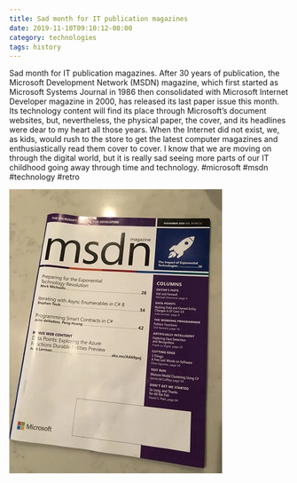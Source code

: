 ```yaml
---
title: Sad month for IT publication magazines
date: 2019-11-10T09:10:12-08:00
category: technologies
tags: history 
---
```


Sad month for IT publication magazines. After 30 years of publication, the Microsoft Development Network (MSDN) magazine, which first started as Microsoft Systems Journal in 1986 then consolidated with Microsoft Internet Developer magazine in 2000, has released its last paper issue this month. Its technology content will find its place through Microsoft’s document websites, but, nevertheless, the physical paper, the cover, and its headlines were dear to my heart all those years. When the Internet did not exist, we, as kids, would rush to the store to get the latest computer magazines and enthusiastically read them cover to cover. I know that we are moving on through the digital world, but it is really sad seeing more parts of our IT childhood going away through time and technology. #microsoft #msdn #technology #retro

![image1](/assets/images/events/img_0006.jpg)
